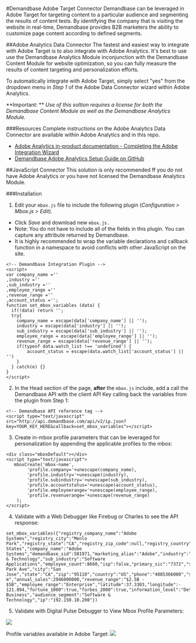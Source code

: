 #Demandbase Adobe Target Connector
Demandbase can be leveraged in Adobe Target for targeting content to a particular audience and segmenting the results of content tests. By identifying the company that is visiting the website in real-time, Demandbase provides B2B marketers the ability to customize page content according to defined segments.

##Adobe Analytics Data Connector
The fastest and easiest way to integrate with Adobe Target is to also integrate with Adobe Analytics.  It's best to use use the Demandbase Analytics Module inconjunction with the Demandbase Content Module for website optimization, so you can fully measure the results of content targeting and personalization efforts.

To automatically integrate with Adobe Target, simply select "yes" from the dropdown menu in *Step 1* of the Adobe Data Connector wizard within Adobe Analytics.

**Important: **  *Use of this soltion requires a license for both the Demandbase Content Module as well as the Demandbase Analytics Module.*

###Resources
Complete instructions on the Adobe Analytics Data Connector are available within Adobe Analytics and in this repo.

* [Adobe Analytics in-product documentation - Completing the Adobe Integration Wizard](http://microsite.omniture.com/t2/help/en_US/connectors/demandbase/#Completing_the_Adobe_Integration_Wizard)
* [Demandbase Adobe Analytics Setup Guide on GitHub](https://github.com/demandbaselabs/demandbaselabs/tree/master/Adobe_Analytics#data-connector)

##JavaScript Connector
This solution is only recommended ff you do not have Adobe Analytics or you have not licensed the Demandbase Analytics Module.

###Installation
1. Edit your `mbox.js` file to include the following plugin (*Configuration > Mbox.js > Edit*).
  * Click *Save* and download new `mbox.js.`
  * Note: You do not have to include all of the fields in this plugin. You can capture any attribute returned by Demandbase.
  * It is highly recommended to wrap the variable declarations and callback function in a namespace to avoid conflicts with other JavaScript on the site.
```
<!-- Demandbase Integration Plugin -->
<script>
var company_name =''
,industry =''
,sub_industry =''
,employee_range =''
,revenue_range =''
,account_status ='';
function set_mbox_variables (data) {
  if(!data) return '';
  try{
    company_name = escape(data['company_name'] || '');
    industry = escape(data['industry'] || '');
    sub_industry = escape(data['sub_industry'] || '');
    employee_range = escape(data['employee_range'] || '');
    revenue_range = escape(data['revenue_range'] || '');
    if(typeof data.watch_list !== 'undefined') {
        account_status = escape(data.watch_list['account_status'] || '')
    }
  } catch(e) {}
}
</script>
```

2. In the Head section of the page, **after** the `mbox.js` include, add a call the Demandbase API with the client API Key calling back the variables from the plugin from Step 1:
```
<!-- Demandbase API reference tag -->
<script type="text/javascript" src="http://api.demandbase.com/api/v2/ip.json?key=YOUR_KEY_HERE&callback=set_mbox_variables"></script>
```
3. Create in-mbox profile parameters that can be leveraged for personalization by appending the applicable profiles to the mbox:
```
<div class="mboxDefault"></div>
<script type="text/javascript">
   mboxCreate('mbox-name',
        'profile.company='+unescape(company_name),
        'profile.industry='+unescape(industry),
        'profile.subindustry='+unescape(sub_industry),
        'profile.accountstatus='+unescape(account_status),
        'profile.employeerange='+unescape(employee_range),
        'profile.revenuerange='+unescape(revenue_range)
    );
</script>
```
4. Validate with a Web Debugger like Firebug or Charles to see the API response:
```
set_mbox_variables({"registry_company_name":"Adobe Systems","registry_city":"Menlo Park","registry_state":"CA","registry_zip_code":null,"registry_country":"United States","company_name":"Adobe Systems","demandbase_sid":581971,"marketing_alias":"Adobe","industry":"Software & Technology","sub_industry":"Software Applications","employee_count":8660,"isp":false,"primary_sic":"7372","street_address":"345 Park Ave","city":"San Jose","state":"CA","zip":"95110","country":"US","phone":"4085366000","stock_ticker":"ADBE","web_site":"adobe.co m","annual_sales":2946000000,"revenue_range":"$2.5B - $5B","employee_range":"Enterprise","latitude":37.3303,"longitude":- 121.894,"fortune_1000":true,"forbes_2000":true,"information_level":"Detailed","audience":"Enterprise Business","audience_segment":"Software & Technology","ip":"192.150.10.200"})
```

5. Validate with Digital Pulse Debugger to View Mbox Profile Parameters:

<img src="https://www.evernote.com/shard/s100/sh/96538b23-5215-4789-acd5-2e4f9d334947/1dd704e9c99ebeb759aa50f2af221a49/deep/0/Screenshot%206/20/13%2011:53%20AM.jpg" />

Profile variables available in Adobe Target:
<img src="https://www.evernote.com/shard/s100/sh/5fd377c8-8932-4262-b839-56355215c7b3/6afbe7310f930e4ad64dd758676e3560/deep/0/Screenshot6/20/1312:01PM.jpg" />